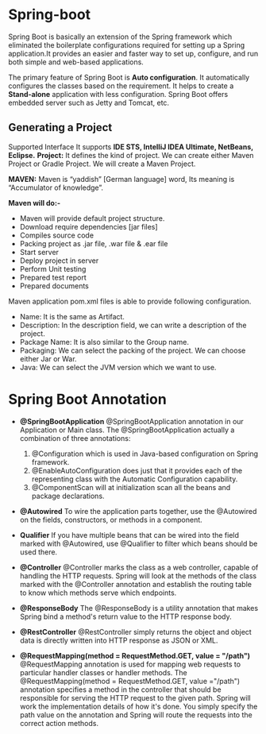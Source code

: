 # Spring-boot
Spring Boot is basically an extension of the Spring framework which eliminated the boilerplate configurations required for setting up a Spring application.It provides an easier
and faster way to set up, configure, and run both simple and web-based applications.

The primary feature of Spring Boot is __Auto configuration__. It automatically configures the classes based on the requirement.
It helps to create a __Stand-alone__ application with less configuration.
Spring Boot offers embedded server such as Jetty and Tomcat, etc.

## __Generating a Project__
Supported Interface
It supports __IDE STS, IntelliJ IDEA Ultimate, NetBeans, Eclipse.__
__Project:__ It defines the kind of project. We can create either Maven Project or Gradle Project.
We will create a Maven Project.

__MAVEN:__
Maven is “yaddish” [German language] word, Its meaning is “Accumulator of knowledge”.

__Maven will do:-__
* Maven will provide default project structure.
* Download require dependencies [jar files]
* Compiles source code
* Packing project as .jar file, .war file & .ear file
* Start server
* Deploy project in server
* Perform Unit testing
* Prepared test report
* Prepared documents

Maven application pom.xml files is able to provide following configuration.
* Name: It is the same as Artifact.
* Description: In the description field, we can write a description of the project.
* Package Name: It is also similar to the Group name.
* Packaging: We can select the packing of the project. We can choose either Jar or War.
* Java: We can select the JVM version which we want to use.

# Spring Boot Annotation
* __@SpringBootApplication__
  @SpringBootApplication annotation in our Application or Main class.
  The @SpringBootApplication actually a combination of three annotations:
  1) @Configuration which is used in Java-based configuration on Spring framework.
  2) @EnableAutoConfiguration does just that it provides each of the representing class with the Automatic Configuration capability.
  3) @ComponentScan will at initialization scan all the beans and package declarations.
  
* __@Autowired__
To wire the application parts together, use the @Autowired on the fields, constructors, or methods in a component.

* __Qualifier__
If you have multiple beans that can be wired into the field marked with @Autowired, use @Qualifier to filter which beans should be used there.

* __@Controller__
@Controller marks the class as a web controller, capable of handling the HTTP requests. Spring will look at the methods of the class marked with the @Controller annotation and establish the routing table to know which methods serve which endpoints.

* __@ResponseBody__
The @ResponseBody is a utility annotation that makes Spring bind a method's return value to the HTTP response body.

* __@RestController__
@RestController simply returns the object and object data is directly written into HTTP
response as JSON or XML.

* __@RequestMapping(method = RequestMethod.GET, value = "/path")__
@RequestMapping annotation is used for mapping web requests to particular handler classes or handler methods.
The @RequestMapping(method = RequestMethod.GET, value ="/path") annotation specifies a method in the controller that should be responsible for serving the HTTP request to the given path.
 Spring will work the implementation details of how it's done. You simply specify the path value on the annotation and Spring will route the requests into the correct action methods.
